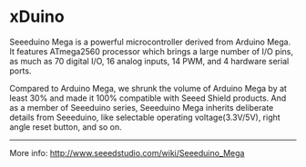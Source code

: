 xDuino
======

Seeeduino Mega is a powerful microcontroller derived from Arduino Mega. It features ATmega2560 processor which brings a large number of I/O pins, as much as 70 digital I/O, 16 analog inputs, 14 PWM, and 4 hardware serial ports. 

Compared to Arduino Mega, we shrunk the volume of Arduino Mega by at least 30% and made it 100% compatible with Seeed Shield products. And as a member of Seeeduino series, Seeeduino Mega inherits deliberate details from Seeeduino, like selectable operating voltage(3.3V/5V), right angle reset button, and so on. 

-----
More info: 
http://www.seeedstudio.com/wiki/Seeeduino_Mega